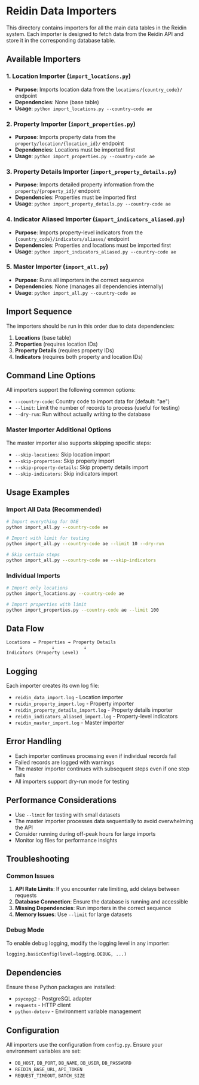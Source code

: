 # Reidin Data Importers

This directory contains importers for all the main data tables in the Reidin system. Each importer is designed to fetch data from the Reidin API and store it in the corresponding database table.

## Available Importers

### 1. Location Importer (`import_locations.py`)
- **Purpose**: Imports location data from the `locations/{country_code}/` endpoint
- **Dependencies**: None (base table)
- **Usage**: `python import_locations.py --country-code ae`


### 2. Property Importer (`import_properties.py`)
- **Purpose**: Imports property data from the `property/location/{location_id}/` endpoint
- **Dependencies**: Locations must be imported first
- **Usage**: `python import_properties.py --country-code ae`

### 3. Property Details Importer (`import_property_details.py`)
- **Purpose**: Imports detailed property information from the `property/{property_id}/` endpoint
- **Dependencies**: Properties must be imported first
- **Usage**: `python import_property_details.py --country-code ae`

### 4. Indicator Aliased Importer (`import_indicators_aliased.py`)
- **Purpose**: Imports property-level indicators from the `{country_code}/indicators/aliases/` endpoint
- **Dependencies**: Properties and locations must be imported first
- **Usage**: `python import_indicators_aliased.py --country-code ae`


### 5. Master Importer (`import_all.py`)
- **Purpose**: Runs all importers in the correct sequence
- **Dependencies**: None (manages all dependencies internally)
- **Usage**: `python import_all.py --country-code ae`

## Import Sequence

The importers should be run in this order due to data dependencies:

1. **Locations** (base table)
2. **Properties** (requires location IDs)
3. **Property Details** (requires property IDs)
4. **Indicators** (requires both property and location IDs)

## Command Line Options

All importers support the following common options:

- `--country-code`: Country code to import data for (default: "ae")
- `--limit`: Limit the number of records to process (useful for testing)
- `--dry-run`: Run without actually writing to the database

### Master Importer Additional Options

The master importer also supports skipping specific steps:

- `--skip-locations`: Skip location import
- `--skip-properties`: Skip property import
- `--skip-property-details`: Skip property details import
- `--skip-indicators`: Skip indicators import

## Usage Examples

### Import All Data (Recommended)
```bash
# Import everything for UAE
python import_all.py --country-code ae

# Import with limit for testing
python import_all.py --country-code ae --limit 10 --dry-run

# Skip certain steps
python import_all.py --country-code ae --skip-indicators
```

### Individual Imports
```bash
# Import only locations
python import_locations.py --country-code ae

# Import properties with limit
python import_properties.py --country-code ae --limit 100

```

## Data Flow

```
Locations → Properties → Property Details
     ↓           ↓           ↓
Indicators (Property Level)
```

## Logging

Each importer creates its own log file:
- `reidin_data_import.log` - Location importer
- `reidin_property_import.log` - Property importer
- `reidin_property_details_import.log` - Property details importer
- `reidin_indicators_aliased_import.log` - Property-level indicators
- `reidin_master_import.log` - Master importer

## Error Handling

- Each importer continues processing even if individual records fail
- Failed records are logged with warnings
- The master importer continues with subsequent steps even if one step fails
- All importers support dry-run mode for testing

## Performance Considerations

- Use `--limit` for testing with small datasets
- The master importer processes data sequentially to avoid overwhelming the API
- Consider running during off-peak hours for large imports
- Monitor log files for performance insights

## Troubleshooting

### Common Issues

1. **API Rate Limits**: If you encounter rate limiting, add delays between requests
2. **Database Connection**: Ensure the database is running and accessible
3. **Missing Dependencies**: Run importers in the correct sequence
4. **Memory Issues**: Use `--limit` for large datasets

### Debug Mode

To enable debug logging, modify the logging level in any importer:
```python
logging.basicConfig(level=logging.DEBUG, ...)
```

## Dependencies

Ensure these Python packages are installed:
- `psycopg2` - PostgreSQL adapter
- `requests` - HTTP client
- `python-dotenv` - Environment variable management

## Configuration

All importers use the configuration from `config.py`. Ensure your environment variables are set:
- `DB_HOST`, `DB_PORT`, `DB_NAME`, `DB_USER`, `DB_PASSWORD`
- `REIDIN_BASE_URL`, `API_TOKEN`
- `REQUEST_TIMEOUT`, `BATCH_SIZE`
